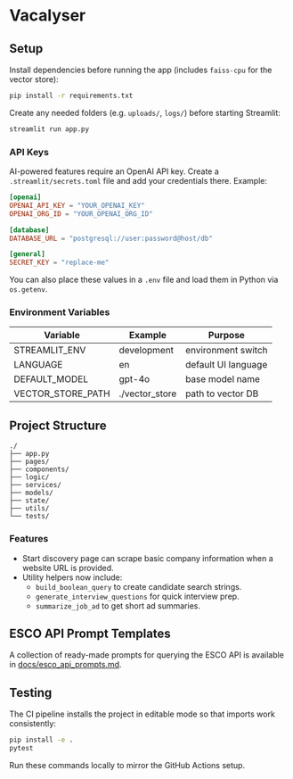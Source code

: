 # Vacalyser
## Setup

Install dependencies before running the app (includes `faiss-cpu` for the vector store):

```bash
pip install -r requirements.txt
```

Create any needed folders (e.g. `uploads/`, `logs/`) before starting Streamlit:

```bash
streamlit run app.py
```

### API Keys

AI-powered features require an OpenAI API key. Create a `.streamlit/secrets.toml` file and add your credentials there. Example:

```toml
[openai]
OPENAI_API_KEY = "YOUR_OPENAI_KEY"
OPENAI_ORG_ID = "YOUR_OPENAI_ORG_ID"

[database]
DATABASE_URL = "postgresql://user:password@host/db"

[general]
SECRET_KEY = "replace-me"
```

You can also place these values in a `.env` file and load them in Python via
`os.getenv`.

### Environment Variables

| Variable | Example | Purpose |
| --- | --- | --- |
| STREAMLIT_ENV | development | environment switch |
| LANGUAGE | en | default UI language |
| DEFAULT_MODEL | gpt-4o | base model name |
| VECTOR_STORE_PATH | ./vector_store | path to vector DB |

## Project Structure

```
./
├── app.py
├── pages/
├── components/
├── logic/
├── services/
├── models/
├── state/
├── utils/
└── tests/
```

### Features

- Start discovery page can scrape basic company information when a website URL is provided.
- Utility helpers now include:
  - `build_boolean_query` to create candidate search strings.
  - `generate_interview_questions` for quick interview prep.
  - `summarize_job_ad` to get short ad summaries.

## ESCO API Prompt Templates

A collection of ready-made prompts for querying the ESCO API is available in [docs/esco_api_prompts.md](docs/esco_api_prompts.md).

## Testing

The CI pipeline installs the project in editable mode so that imports work consistently:

```bash
pip install -e .
pytest
```

Run these commands locally to mirror the GitHub Actions setup.
